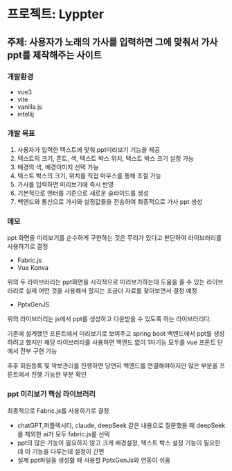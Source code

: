 # 프로젝트: Lyppter

## 주제: 사용자가 노래의 가사를 입력하면 그에 맞춰서 가사 ppt를 제작해주는 사이트
### 개발환경
- vue3
- vite
- vanilla js
- intellij

### 개발 목표
1. 사용자가 입력한 텍스트에 맞춰 ppt미리보기 기능을 제공
2. 텍스트의 크기, 폰트, 색, 텍스트 박스 위치, 텍스트 박스 크기 설정 가능
3. 배경의 색, 배경이미지 선택 가능
4. 텍스트 박스의 크기, 위치를 직접 마우스를 통해 조절 가능
5. 가사를 입력하면 미리보기에 즉시 반영
6. 기본적으로 엔터를 기준으로 새로운 슬라이드를 생성
7. 백엔드와 통신으로 가사와 설정값들을 전송하여 최종적으로 가사 ppt 생성

### 메모
ppt 화면을 미리보기를 순수하게 구현하는 것은 무리가 있다고 판단하여 라이브러리를 사용하기로 결정
- Fabric.js
- Vue Konva

위의 두 라이브러리는 ppt화면을 시각적으로 미리보기하는데 도움을 줄 수 있는 라이브러리로 실제 어떤 것을 사용해서 할지는
조금더 자료를 찾아보면서 결정 예정

- PptxGenJS

위의 라이브러리는 js에서 ppt를 생성하고 다운받을 수 있도록 하는 라이브러리다.

기존에 설계했던 프론트에서 미리보기로 보여주고 spring boot 백엔드에서 ppt를 생성하려고 했지만 해당 라이브러리를 사용하면
백엔드 없이 1차기능 모두를 vue 프론트 단에서 전부 구현 가능

추후 회원등록 및 악보관리를 진행하면 당연히 백엔드를 연결해야하지만 많은 부분을 프론트에서 진행 가능한 부분 확인

### ppt 미리보기 핵심 라이브러리
최종적으로 Fabric.js를 사용하기로 결정
- chatGPT,퍼플렉시티, claude, deepSeek 같은 내용으로 질문했을 때 deepSeek를 제외한 ai가 모두 fabric.js를 선택
- ppt의 많은 기능이 필요하지 않고 크게 배경설정, 텍스트 박스 설정 기능이 필요한데 이 기능을 다루는데 설정이 간편
- 실제 ppt파일을 생성핧 때 사용할 PptxGenJs와 연동이 쉬움
